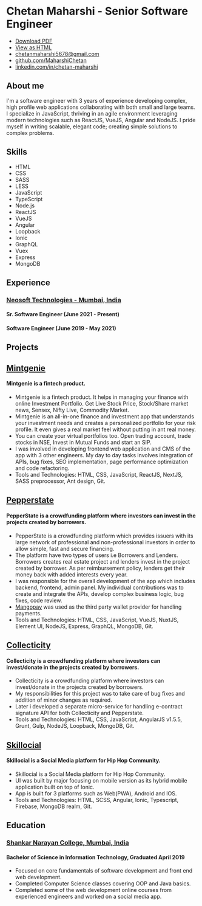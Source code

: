 # Chetan Maharshi - Senior Software Engineer

- [Download PDF](https://github.com/MaharshiChetan/resume/raw/master/resume.pdf)
- [View as HTML](https://maharshichetan.github.io/resume)
- [chetanmaharshi5678@gmail.com](chetanmaharshi5678@gmail.com)
- [github.com/MaharshiChetan](https://github.com/MaharshiChetan)
- [linkedin.com/in/chetan-maharshi](https://www.linkedin.com/in/chetan-maharshi-39ba79186)

## About me

I'm a software engineer with 3 years of experience developing complex, high profile web applications collaborating with both small and large teams. I specialize in JavaScript, thriving in an agile environment leveraging modern technologies such as ReactJS, VueJS, Angular and NodeJS. I pride myself in writing scalable, elegant code; creating simple solutions to complex problems.

## Skills

- HTML
- CSS
- SASS
- LESS
- JavaScript
- TypeScript
- Node.js
- ReactJS
- VueJS
- Angular
- Loopback
- Ionic
- GraphQL
- Vuex
- Express
- MongoDB

## Experience

### [Neosoft Technologies - Mumbai, India](https://www.neosofttech.com)

#### Sr. Software Engineer (June 2021 - Present)

#### Software Engineer (June 2019 - May 2021)

## Projects

## [Mintgenie](https://mintgenie.livemint.com/)

#### Mintgenie is a fintech product.

- Mintgenie is a fintech product. It helps in managing your finance with online Investment Portfolio. Get Live Stock Price, Stock/Share market news, Sensex, Nifty Live, Commodity Market.
- Mintgenie is an all-in-one finance and investment app that understands your investment needs and creates a personalized portfolio for your risk profile. It even gives a real market feel without putting in ant real money.
- You can create your virtual portfolios too. Open trading account, trade stocks in NSE, Invest in Mutual Funds and start an SIP.
- I was involved in developing frontend web application and CMS of the app with 3 other engineers. My day to day tasks involves integration of APIs, bug fixes, SEO implementation, page performance optimization and code refactoring.
- Tools and Technologies: HTML, CSS, JavaScript, ReactJS, NextJS, SASS preprocessor, Ant design, Git.

## [Pepperstate](https://pepperstate-stage.maj.digital/en)

#### PepperState is a crowdfunding platform where investors can invest in the projects created by borrowers.

- PepperState is a crowdfunding platform which provides issuers with its large network of professional and non-professional investors in order to allow simple, fast and secure financing.
- The platform have two types of users i.e Borrowers and Lenders. Borrowers creates real estate project and lenders invest in the project created by borrower. As per reimbursement policy, lenders get their money back with added interests every year.
- I was responsible for the overall development of the app which includes backend, frontend, admin panel. My individual contributions was to create and integrate the APIs, develop complex business logic, bug fixes, code review.
- <a target="_blank" href="https://www.mangopay.com">Mangopay</a> was used as the third party wallet provider for handling payments.
- Tools and Technologies: HTML, CSS, JavaScript, VueJS, NuxtJS, Element UI, NodeJS, Express, GraphQL, MongoDB, Git.

## [Collecticity](https://collecticity.fr)

#### Collecticity is a crowdfunding platform where investors can invest/donate in the projects created by borrowers.

- Collecticity is a crowdfunding platform where investors can invest/donate in the projects created by borrowers.
- My responsibilities for this project was to take care of bug fixes and addition of minor changes as required.
- Later i developed a separate micro-service for handling e-contract signature API for both Collecticity and Pepperstate.
- Tools and Technologies: HTML, CSS, JavaScript, AngularJS v1.5.5, Grunt, Gulp, NodeJS, Loopback, MongoDB, Git.

## [Skillocial](https://skillocial.web.app)

#### Skillocial is a Social Media platform for Hip Hop Community.

- Skillocial is a Social Media platform for Hip Hop Community.
- UI was built by major focusing on mobile version as its hybrid mobile application built on top of Ionic.
- App is built for 3 platforms such as Web(PWA), Android and IOS.
- Tools and Technologies: HTML, SCSS, Angular, Ionic, Typescript, Firebase, MongoDB realm, Git.

## Education

### [Shankar Narayan College, Mumbai, India](https://www.sncollege.com/)

#### Bachelor of Science in Information Technology, Graduated April 2019

- Focused on core fundamentals of software development and front end web development.
- Completed Computer Science classes covering OOP and Java basics.
- Completed some of the web development online courses from experienced engineers and worked on a social media app.
